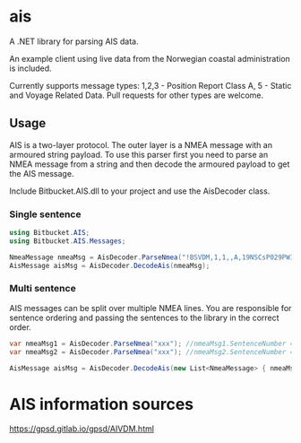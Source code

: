 # ais
A .NET library for parsing AIS data.

An example client using live data from the Norwegian coastal administration is included.

Currently supports message types: 1,2,3 - Position Report Class A, 5 - Static and Voyage Related Data. Pull requests for other types are welcome.

## Usage
AIS is a two-layer protocol. The outer layer is a NMEA message with an armoured string payload. 
To use this parser first you need to parse an NMEA message from a string and then decode the armoured payload to get the AIS message.

Include Bitbucket.AIS.dll to your project and use the AisDecoder class.

### Single sentence
```C#
using Bitbucket.AIS;
using Bitbucket.AIS.Messages;

NmeaMessage nmeaMsg = AisDecoder.ParseNmea("!BSVDM,1,1,,A,19NSCsP029PWIIrPoPv2<AjH06;4,0*79");
AisMessage aisMsg = AisDecoder.DecodeAis(nmeaMsg);
```

### Multi sentence 
AIS messages can be split over multiple NMEA lines. You are responsible for sentence ordering and passing the sentences to the library in the correct order.

```C#
var nmeaMsg1 = AisDecoder.ParseNmea("xxx"); //nmeaMsg1.SentenceNumber == 1 && nmeaMsg1.NumberOfSentences == 2.
var nmeaMsg2 = AisDecoder.ParseNmea("xxx"); //nmeaMsg2.SentenceNumber == 2 && nmeaMsg2.NumberOfSentences == 2.

AisMessage aisMsg = AisDecoder.DecodeAis(new List<NmeaMessage> { nmeaMsg, nmeaMsg2 });
```

# AIS information sources
https://gpsd.gitlab.io/gpsd/AIVDM.html
